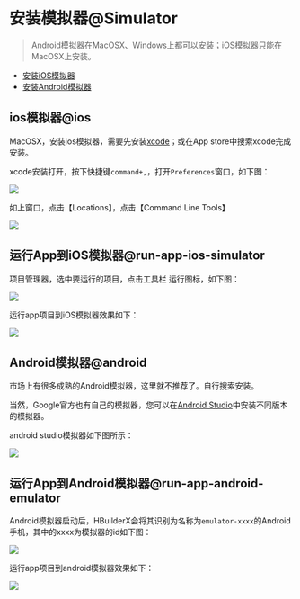 # 安装模拟器@Simulator

> Android模拟器在MacOSX、Windows上都可以安装；iOS模拟器只能在MacOSX上安装。

- [安装iOS模拟器](/Tutorial/App/installSimulator?id=ios模拟器)
- [安装Android模拟器](/Tutorial/App/installSimulator?id=android模拟器)

## ios模拟器@ios

MacOSX，安装ios模拟器，需要先安装[xcode](https://developer.apple.com/xcode/)；或在App store中搜索xcode完成安装。

xcode安装打开，按下快捷键`command+,`，打开`Preferences`窗口，如下图：

![](https://hx.dcloud.net.cn/static/snapshots/tutorial/macosx/iosSimulator.jpg)

如上窗口，点击【Locations】，点击【Command Line Tools】

![](https://hx.dcloud.net.cn/static/snapshots/tutorial/macosx/xcodeCommandLineTools.jpg)

## 运行App到iOS模拟器@run-app-ios-simulator

项目管理器，选中要运行的项目，点击工具栏 运行图标，如下图：

![](https://hx.dcloud.net.cn/static/snapshots/app/app_ios_simulator.jpg)


运行app项目到iOS模拟器效果如下：

![](https://hx.dcloud.net.cn/static/snapshots/app/app_ios_simulator_run.jpg)

## Android模拟器@android

市场上有很多成熟的Android模拟器，这里就不推荐了。自行搜索安装。

当然，Google官方也有自己的模拟器，您可以在[Android Studio](https://developer.android.com/studio/install)中安装不同版本的模拟器。

android studio模拟器如下图所示：

![](https://hx.dcloud.net.cn/static/snapshots/tutorial/macosx/androidSimulator.jpg)

## 运行App到Android模拟器@run-app-android-emulator

Android模拟器启动后，HBuilderX会将其识别为名称为`emulator-xxxx`的Android手机，其中的xxxx为模拟器的id如下图：

![](https://hx.dcloud.net.cn/static/snapshots/app/Android-emulator.jpg)

运行app项目到android模拟器效果如下：

![](https://hx.dcloud.net.cn/static/snapshots/app/Android-emulator-start.jpg)